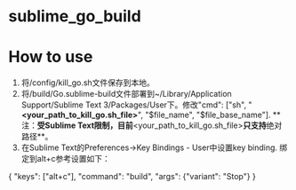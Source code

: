 sublime_go_build
================

# How to use

1. 将/config/kill_go.sh文件保存到本地。
2. 将/build/Go.sublime-build文件部署到~/Library/Application Support/Sublime Text 3/Packages/User下。修改"cmd": ["sh", "**<your_path_to_kill_go.sh_file\>**", "$file_name", "$file_base_name"]. 
** 注：**受Sublime Text限制，目前**<your_path_to_kill_go.sh_file\>**只支持**绝对路径**。
3. 在Sublime Text的Preferences->Key Bindings - User中设置key binding. 绑定到alt+c参考设置如下：
> 
{ "keys": ["alt+c"], "command": "build", "args": {"variant": "Stop"} }
